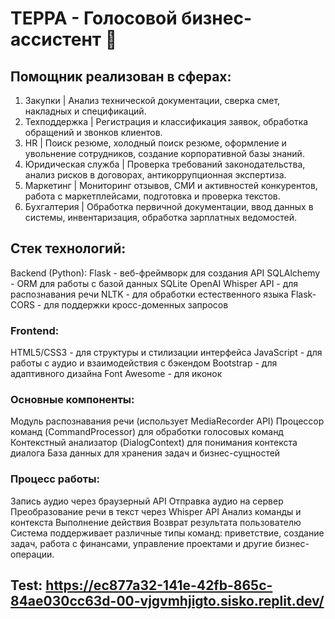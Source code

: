 # ТЕРРА - Голосовой бизнес-ассистент 🤖
## Помощник реализован в сферах:
1. Закупки | Анализ технической документации, сверка смет,
накладных и спецификаций.
2. Техподдержка | Регистрация и классификация заявок,
обработка обращений и звонков клиентов.
3. HR | Поиск резюме, холодный поиск резюме, оформление и
увольнение сотрудников, создание корпоративной базы знаний.
4. Юридическая служба | Проверка требований
законодательства, анализ рисков в договорах, антикоррупционная
экспертиза.
5. Маркетинг | Мониторинг отзывов, СМИ и активностей
конкурентов, работа с маркетплейсами, подготовка и проверка текстов.
6. Бухгалтерия | Обработка первичной документации, ввод
данных в системы, инвентаризация, обработка зарплатных ведомостей.

## Стек технологий:

Backend (Python):
Flask - веб-фреймворк для создания API
SQLAlchemy - ORM для работы с базой данных SQLite
OpenAI Whisper API - для распознавания речи
NLTK - для обработки естественного языка
Flask-CORS - для поддержки кросс-доменных запросов
### Frontend:
HTML5/CSS3 - для структуры и стилизации интерфейса
JavaScript - для работы с аудио и взаимодействия с бэкендом
Bootstrap - для адаптивного дизайна
Font Awesome - для иконок
### Основные компоненты:
Модуль распознавания речи (использует MediaRecorder API)
Процессор команд (CommandProcessor) для обработки голосовых команд
Контекстный анализатор (DialogContext) для понимания контекста диалога
База данных для хранения задач и бизнес-сущностей
### Процесс работы:
Запись аудио через браузерный API
Отправка аудио на сервер
Преобразование речи в текст через Whisper API
Анализ команды и контекста
Выполнение действия
Возврат результата пользователю
Система поддерживает различные типы команд: приветствие, создание задач, работа с финансами, управление проектами и другие бизнес-операции.

## Test: https://ec877a32-141e-42fb-865c-84ae030cc63d-00-vjgvmhjigto.sisko.replit.dev/
